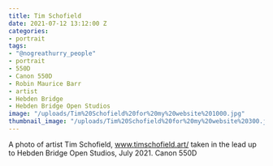 ```yaml
---
title: Tim Schofield
date: 2021-07-12 13:12:00 Z
categories:
- portrait
tags:
- "@nogreathurry_people"
- portrait
- 550D
- Canon 550D
- Robin Maurice Barr
- artist
- Hebden Bridge
- Hebden Bridge Open Studios
image: "/uploads/Tim%20Schofield%20for%20my%20website%201000.jpg"
thumbnail_image: "/uploads/Tim%20Schofield%20for%20my%20website%20300.jpg"
---
```


A photo of artist Tim Schofield, www.timschofield.art/ taken in the lead up to Hebden Bridge Open Studios, July 2021. Canon 550D